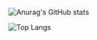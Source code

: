 

![Anurag's GitHub stats](https://github-readme-stats.vercel.app/api?username=bryce0516&show_icons=true&bg_color=00000000&count_private=true&year=2023)

![Top Langs](https://github-readme-stats.vercel.app/api/top-langs/?username=bryce0516&layout=compact)
